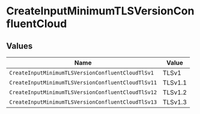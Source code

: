 # CreateInputMinimumTLSVersionConfluentCloud


## Values

| Name                                               | Value                                              |
| -------------------------------------------------- | -------------------------------------------------- |
| `CreateInputMinimumTLSVersionConfluentCloudTlSv1`  | TLSv1                                              |
| `CreateInputMinimumTLSVersionConfluentCloudTlSv11` | TLSv1.1                                            |
| `CreateInputMinimumTLSVersionConfluentCloudTlSv12` | TLSv1.2                                            |
| `CreateInputMinimumTLSVersionConfluentCloudTlSv13` | TLSv1.3                                            |